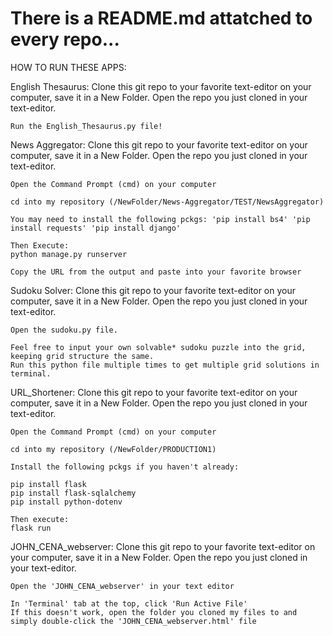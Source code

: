 # There is a README.md attatched to every repo...



HOW TO RUN THESE APPS:

English Thesaurus:
    Clone this git repo to your favorite text-editor on your computer, save it in a New Folder.  Open the repo you just cloned in your text-editor.
    
    Run the English_Thesaurus.py file!


News Aggregator:
    Clone this git repo to your favorite text-editor on your computer, save it in a New Folder. Open the repo you just cloned in your text-editor.

    Open the Command Prompt (cmd) on your computer
    
    cd into my repository (/NewFolder/News-Aggregator/TEST/NewsAggregator)

    You may need to install the following pckgs: 'pip install bs4' 'pip install requests' 'pip install django'

    Then Execute: 
    python manage.py runserver

    Copy the URL from the output and paste into your favorite browser
    


Sudoku Solver:
    Clone this git repo to your favorite text-editor on your computer, save it in a New Folder. Open the repo you just cloned in your text-editor.

    Open the sudoku.py file.

    Feel free to input your own solvable* sudoku puzzle into the grid, keeping grid structure the same. 
    Run this python file multiple times to get multiple grid solutions in terminal.



URL_Shortener:
    Clone this git repo to your favorite text-editor on your computer, save it in a New Folder. Open the repo you just cloned in your text-editor.
    
    Open the Command Prompt (cmd) on your computer

    cd into my repository (/NewFolder/PRODUCTION1)

    Install the following pckgs if you haven't already:

    pip install flask
    pip install flask-sqlalchemy
    pip install python-dotenv

    Then execute:
    flask run


JOHN_CENA_webserver:
    Clone this git repo to your favorite text-editor on your computer, save it in a New Folder. Open the repo you just cloned in your text-editor.
    
    Open the 'JOHN_CENA_webserver' in your text editor

    In 'Terminal' tab at the top, click 'Run Active File'
    If this doesn't work, open the folder you cloned my files to and simply double-click the 'JOHN_CENA_webserver.html' file
